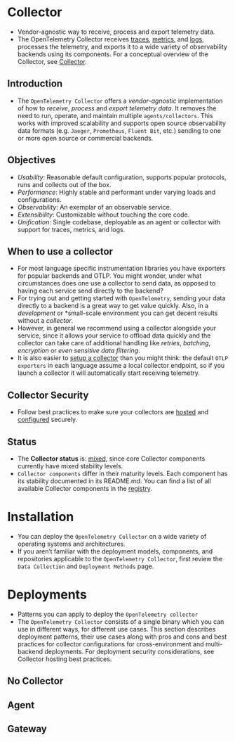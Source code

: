 # Collector

- Vendor-agnostic way to receive, process and export telemetry data.
- The OpenTelemetry Collector receives [traces](https://opentelemetry.io/docs/concepts/signals/traces/), [metrics](https://opentelemetry.io/docs/concepts/signals/metrics/), and [logs](https://opentelemetry.io/docs/concepts/signals/logs/), processes the telemetry, and exports it to a wide variety of observability backends using its components. For a conceptual overview of the Collector, see [Collector](https://opentelemetry.io/docs/collector).

## Introduction

- The `OpenTelemetry Collector` offers a *vendor-agnostic* implementation of how to *receive*, *process* and *export telemetry data*. It removes the need to run, operate, and maintain multiple `agents/collectors`. This works with improved scalability and supports open source observability data formats (e.g. `Jaeger`, `Prometheus`, `Fluent Bit`, etc.) sending to one or more open source or commercial backends.

## Objectives

- *Usability*: Reasonable default configuration, supports popular protocols, runs and collects out of the box.
- *Performance*: Highly stable and performant under varying loads and configurations.
- *Observability*: An exemplar of an observable service.
- *Extensibility*: Customizable without touching the core code.
- *Unification*: Single codebase, deployable as an agent or collector with support for traces, metrics, and logs.

## When to use a collector

- For most language specific instrumentation libraries you have exporters for popular backends and OTLP. You might wonder, under what circumstances does one use a collector to send data, as opposed to having each service send directly to the backend?
- For trying out and getting started with `OpenTelemetry`, sending your data directly to a backend is a great way to get value quickly. Also, in a *development* or *small-scale environment you can get decent results without a *collector*.
- However, in general we recommend using a collector alongside your service, since it allows your service to offload data quickly and the collector can take care of additional handling like *retries*, *batching*, *encryption* or *even sensitive data filtering*.
- It is also easier to [setup a collector](https://opentelemetry.io/docs/collector/quick-start) than you might think: the default `OTLP exporters` in each language assume a local collector endpoint, so if you launch a collector it will automatically start receiving telemetry.

## Collector Security

- Follow best practices to make sure your collectors are [hosted](https://opentelemetry.io/docs/security/hosting-best-practices/) and [configured](https://opentelemetry.io/docs/security/config-best-practices/) securely.

## Status

- The **Collector status** is: [mixed](https://opentelemetry.io/docs/specs/otel/document-status/#mixed), since core Collector components currently have mixed stability levels.
- `Collector components` differ in their maturity levels. Each component has its stability documented in its README.md. You can find a list of all available Collector components in the [registry](https://opentelemetry.io/ecosystem/registry/?language=collector).

# Installation

- You can deploy the `OpenTelemetry Collector` on a wide variety of operating systems and architectures.
- If you aren’t familiar with the deployment models, components, and repositories applicable to the `OpenTelemetry Collector`, first review the `Data Collection` and `Deployment Methods` page.

# Deployments

- Patterns you can apply to deploy the `OpenTelemetry collector`
- The `OpenTelemetry Collector` consists of a single binary which you can use in different ways, for different use cases. This section describes deployment patterns, their use cases along with pros and cons and best practices for collector configurations for cross-environment and multi-backend deployments. For deployment security considerations, see Collector hosting best practices.

## No Collector

## Agent

## Gateway
